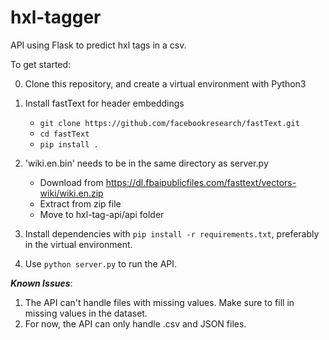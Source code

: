 # hxl-tagger
API using Flask to predict hxl tags in a csv.

To get started:

0. Clone this repository, and create a virtual environment with Python3

1. Install fastText for header embeddings
   - `git clone https://github.com/facebookresearch/fastText.git`
   - `cd fastText`
   - `pip install .`
 
2. 'wiki.en.bin' needs to be in the same directory as server.py
    - Download from https://dl.fbaipublicfiles.com/fasttext/vectors-wiki/wiki.en.zip
    - Extract from zip file
    - Move to hxl-tag-api/api folder
  
3. Install dependencies with `pip install -r requirements.txt`, preferably in the virtual environment.

4. Use `python server.py` to run the API.

***Known Issues***:

1. The API can't handle files with missing values. Make sure to fill in missing values in the dataset.
2. For now, the API can only handle .csv and JSON files.
